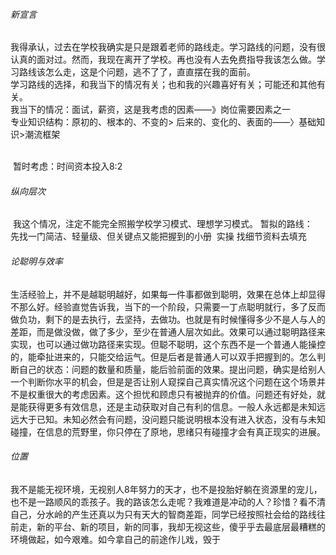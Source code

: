 ###### 新宣言

​		我得承认，过去在学校我确实是只是跟着老师的路线走。学习路线的问题，没有很认真的面对过。然而，我现在离开了学校。再也没有人去免费指导我该怎么做。学习路线该怎么走，这是个问题，逃不了了，直直摆在我的面前。</br>
​		学习路线的选择，和我当下的情况有关；也和我的兴趣喜好有关；可能还和其他有关。</br>
​		我当下的情况：面试，薪资，这是我考虑的因素——》岗位需要因素之一</br>
​		专业知识结构：原初的、根本的、不变的> 后来的、变化的、表面的——〉基础知识>潮流框架</br>
​		

​		暂时考虑：时间资本投入8:2</br>

###### 纵向层次

​		我这个情况，注定不能完全照搬学校学习模式、理想学习模式。
​		暂拟的路线：
​				先找一门简洁、轻量级、但关键点又能把握到的小册
​				实操
​				找细节资料去填充

###### 论聪明与效率

​		生活经验上，并不是越聪明越好，如果每一件事都做到聪明，效果在总体上却显得不那么好。经验直觉告诉我，当下的一个阶段，只需要一丁点聪明就行，多了反而做负功，剩下的是去执行，去坚持，去做功。也就是有时候懂得多少不是人与人的差距，而是做没做，做了多少，至少在普通人层次如此。
​		效果可以通过聪明路径来实现，也可以通过做功路径来实现。但聪不聪明，这个东西不是一个普通人能操控的，能牵扯进来的，只能交给运气。但是后者是普通人可以双手把握到的。
​		怎么判断自己的状态：问题的数量和质量，能后验前面的效果。提出问题，确实是给别人一个判断你水平的机会，但是是否让别人窥探自己真实情况这个问题在这个场景并不是权重很大的考虑因素。这个担忧和顾虑只有被抛弃的价值。问题还有好处，就是能获得更多有效信息，还是主动获取对自己有利的信息。一般人永远都是未知远远大于已知。未知必然会有问题，没问题只能说明根本没有进入状态，没有与未知碰撞，在信息的荒野里，你只停在了原地，思绪只有碰撞才会有真正现实的进展。

###### 位置

​		我不是能无视环境，无视别人8年努力的天才，也不是投胎好躺在资源里的宠儿，也不是一路顺风的乖孩子。我的路该怎么走呢？我难道是冲动的人？珍惜？
​		看不清自己，分水岭的产生还真以为只有天大的智商差距，同学已经按照社会给的路线往前走，新的平台、新的项目，新的同事，我却无视这些，傻乎乎去最底层最糟糕的环境做起，如今艰难。如今拿自己的前途作儿戏，毁于